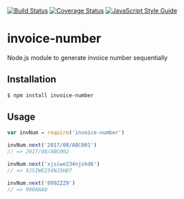[![Build Status](https://travis-ci.org/amindia/invoice-number.svg?branch=master)](https://travis-ci.org/amindia/invoice-number)
[![Coverage Status](https://coveralls.io/repos/github/amindia/invoice-number/badge.svg?branch=master)](https://coveralls.io/github/amindia/invoice-number?branch=master)
[![JavaScript Style Guide](https://img.shields.io/badge/code_style-standard-brightgreen.svg)](https://standardjs.com)

# invoice-number
Node.js module to generate invoice number sequentially 

## Installation

```sh
$ npm install invoice-number
```
## Usage

```javascript
var invNum = require('invoice-number')

invNum.next('2017/08/ABC001')
// => 2017/08/ABC002

invNum.next('xjsiwe234njshd6')
// => XJSIWE234NJSHD7

invNum.next('899ZZZ9')
// => 900AAA0

```
